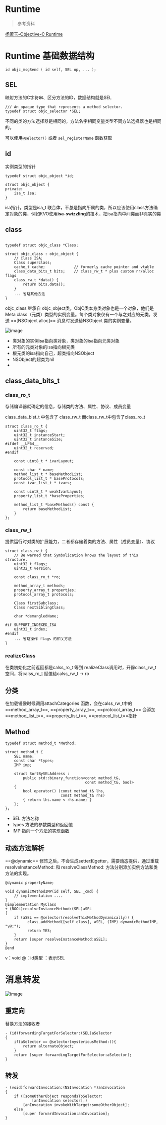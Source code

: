 # Runtime

>  参考资料

[杨萧玉-Objective-C Runtime](http://yulingtianxia.com/blog/2014/11/05/objective-c-runtime)


# Runtime 基础数据结构

```objc
id objc_msgSend ( id self, SEL op, ... );
```

## SEL

映射方法的C字符串、区分方法的ID，数据结构就是SEL

```objc
/// An opaque type that represents a method selector.
typedef struct objc_selector *SEL;

```

不同的类的方法选择器是相同的，方法名字相同变量类型不同方法选择器也是相同的。

可以使用`@selector()` 或者 `sel_registerName` 函数获取

## id

实例类型的指针

```objc
typedef struct objc_object *id;

```

```objc
struct objc_object {
private:
    isa_t isa;
}
```

isa指针，类型是isa_t 联合体，不总是指向所属的类，所以应该使用class方法确定对象的类，例如KVO使用**isa-swizzling**的技术，把isa指向中间类而非真实的类


## class

```objc

typedef struct objc_class *Class;

struct objc_class : objc_object {
    // Class ISA;
    Class superclass;
    cache_t cache;             // formerly cache pointer and vtable
    class_data_bits_t bits;    // class_rw_t * plus custom rr/alloc flags
    class_rw_t *data() { 
        return bits.data();
    }
    ... 省略其他方法
}

```

objc_class 继承自 objc_object类，ObjC类本身类对象也是一个对象，他们是Meta class（元类）类型的实例变量。每个类对象仅有一个与之对应的元类。发送 ==[NSObject alloc]== 消息时发送给NSObject 类的实例变量。

![image](http://7ni3rk.com1.z0.glb.clouddn.com/Runtime/class-diagram.jpg)

- 类对象的实例isa指向类对象，类对象的isa指向元类对象
- 所有的元类对象的isa指向根元类
- 根元类的isa指向自己，超类指向NSObject
- NSObject的超类为nil
- 

## class_data_bits_t 

### class_ro_t
存储编译器就确定的信息，存储类的方法、属性、协议、成员变量

class_data_bist_t 中包含了 class_rw_t 而class_rw_t中包含了class_ro_t


```objc
struct class_ro_t {
    uint32_t flags;
    uint32_t instanceStart;
    uint32_t instanceSize;
#ifdef __LP64__
    uint32_t reserved;
#endif

    const uint8_t * ivarLayout;
    
    const char * name;
    method_list_t * baseMethodList;
    protocol_list_t * baseProtocols;
    const ivar_list_t * ivars;

    const uint8_t * weakIvarLayout;
    property_list_t *baseProperties;

    method_list_t *baseMethods() const {
        return baseMethodList;
    }
};
```

### class_rw_t
提供运行时对类的扩展能力，二者都存储着类的方法、属性（成员变量）、协议

```objc
struct class_rw_t {
    // Be warned that Symbolication knows the layout of this structure.
    uint32_t flags;
    uint32_t version;

    const class_ro_t *ro;

    method_array_t methods;
    property_array_t properties;
    protocol_array_t protocols;

    Class firstSubclass;
    Class nextSiblingClass;

    char *demangledName;

#if SUPPORT_INDEXED_ISA
    uint32_t index;
#endif
	... 省略操作 flags 的相关方法
}
```

### realizeClass
在类初始化之前返回都是calss_ro_t 等到 realizeClass调用时，开辟class_rw_t 空间，将calss_ro_t 赋值给calss_rw_t -> ro


## 分类

在加载镜像时候调用attachCategories 函数，会在calss_rw_t中的==method_array_t==, ==property_array_t==, ==protocol_array_t== 会添加==method_list_t==, ==property_list_t==, ==protocol_list_t==指针


## Method

```objc
typedef struct method_t *Method;

struct method_t {
    SEL name;
    const char *types;
    IMP imp;

    struct SortBySELAddress :
        public std::binary_function<const method_t&,
                                    const method_t&, bool>
    {
        bool operator() (const method_t& lhs,
                         const method_t& rhs)
        { return lhs.name < rhs.name; }
    };
};

```

- SEL 方法名称
- types 方法的参数类型和返回值
- IMP 指向一个方法的实现函数


## 动态方法解析

==@dynamic== 修饰之后，不会生成setter和getter，需要动态提供，通过重载 resolveInstanceMethod: 和 resolveClassMethod: 方法分别添加实例方法和类方法的实现。

```
@dynamic propertyName;

void dynamicMethodIMP(id self, SEL _cmd) {
    // implementation ....
}
@implementation MyClass
+ (BOOL)resolveInstanceMethod:(SEL)aSEL
{
    if (aSEL == @selector(resolveThisMethodDynamically)) {
          class_addMethod([self class], aSEL, (IMP) dynamicMethodIMP, "v@:");
          return YES;
    }
    return [super resolveInstanceMethod:aSEL];
}
@end
```
v：void @：id类型 ：表示SEL


# 消息转发

![image](http://7ni3rk.com1.z0.glb.clouddn.com/QQ20141113-1@2x.png?imageView2/2/w/800/q/75|watermark/2/text/eXVsaW5ndGlhbnhpYQ==/font/Y29taWMgc2FucyBtcw==/fontsize/500/fill/I0VGRUZFRg==/dissolve/100/gravity/SouthEast/dx/10/dy/10)





## 重定向
替换方法的接收者

```
- (id)forwardingTargetForSelector:(SEL)aSelector
{
    if(aSelector == @selector(mysteriousMethod:)){
        return alternateObject;
    }
    return [super forwardingTargetForSelector:aSelector];
}
```


## 转发

```
- (void)forwardInvocation:(NSInvocation *)anInvocation
{
    if ([someOtherObject respondsToSelector:
            [anInvocation selector]])
        [anInvocation invokeWithTarget:someOtherObject];
    else
        [super forwardInvocation:anInvocation];
}


```




